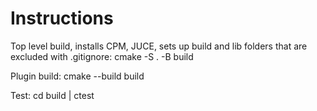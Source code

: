 # Instructions

Top level build, installs CPM, JUCE, sets up build and lib folders that are excluded with .gitignore: cmake -S . -B build

Plugin build: cmake --build build

Test: cd build | ctest
